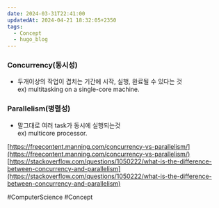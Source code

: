 ```yaml
---
date: 2024-03-31T22:41:00
updatedAt: 2024-04-21 18:32:05+2350
tags:
  - Concept
  - hugo_blog
---
```

### Concurrency(동시성)

- 두개이상의 작업이 겹치는 기간에 시작, 실행, 완료될 수 있다는 것  
    ex) multitasking on a single-core machine.

### Parallelism(병렬성)

- 말그대로 여러 task가 동시에 실행되는것  
    ex) multicore processor.

[https://freecontent.manning.com/concurrency-vs-parallelism/](https://freecontent.manning.com/concurrency-vs-parallelism/)  
[https://stackoverflow.com/questions/1050222/what-is-the-difference-between-concurrency-and-parallelism](https://stackoverflow.com/questions/1050222/what-is-the-difference-between-concurrency-and-parallelism)

#ComputerScience 
#Concept 